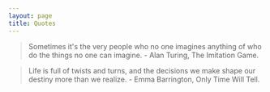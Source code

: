 ```yaml
---
layout: page
title: Quotes
---
```


<blockquote class="green">
Sometimes it's the very people who no one imagines anything of who do the things no one can imagine.
- Alan Turing, The Imitation Game.
</blockquote>
<blockquote class="green">
Life is full of twists and turns, and the decisions we make shape our destiny more than we realize.  
- Emma Barrington, Only Time Will Tell.
</blockquote>
